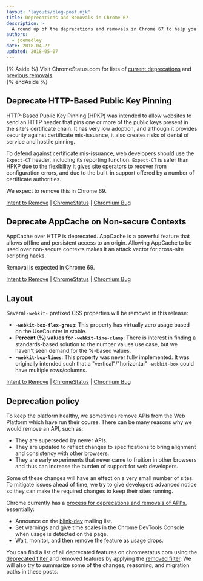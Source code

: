 ```yaml
---
layout: 'layouts/blog-post.njk'
title: Deprecations and Removals in Chrome 67
description: >
  A round up of the deprecations and removals in Chrome 67 to help you plan. In this version, deprecation of public key pinning, removal of AppCache on unsecure contexts, and more prefix removals.
authors:
  - joemedley
date: 2018-04-27
updated: 2018-05-07
---
```


{% Aside %}
Visit ChromeStatus.com for lists of 
<a href="https://www.chromestatus.com/features#browsers.chrome.status%3A%22Deprecated%22">current deprecations</a>
and <a href="https://www.chromestatus.com/features#browsers.chrome.status:%22Removed%22">previous removals</a>.  
{% endAside %}

## Deprecate HTTP-Based Public Key Pinning

HTTP-Based Public Key Pinning (HPKP) was intended to allow websites to send an
HTTP header that pins one or more of the public keys present in the site's
certificate chain. It has very low adoption, and although it provides security
against certificate mis-issuance, it also creates risks of denial of service and
hostile pinning.

To defend against certificate mis-issuance, web developers should use the
`Expect-CT` header, including its reporting function. `Expect-CT` is safer than HPKP
due to the flexibility it gives site operators to recover from configuration
errors, and due to the built-in support offered by a number of certificate authorities.

We expect to remove this in Chrome 69.

[Intent to Remove](https://groups.google.com/a/chromium.org/d/msg/blink-dev/he9tr7p3rZ8/eNMwKPmUBAAJ)
&#124;
[ChromeStatus](https://www.chromestatus.com/feature/5903385005916160) &#124;
[Chromium Bug](https://bugs.chromium.org/p/chromium/issues/detail?id=779166)

## Deprecate AppCache on Non-secure Contexts

AppCache over HTTP is deprecated. AppCache is a powerful feature that allows offline and
persistent access to an origin. Allowing AppCache to be used over non-secure contexts
makes it an attack vector for cross-site scripting hacks.

Removal is expected in Chrome 69.

[Intent to Remove](https://groups.google.com/a/chromium.org/d/topic/blink-dev/ANnafFBhReY/discussion) &#124;
[ChromeStatus](https://www.chromestatus.com/feature/5714236168732672) &#124;
[Chromium Bug](https://bugs.chromium.org/p/chromium/issues/detail?id=588931)

## Layout

Several `-webkit-` prefixed CSS properties will be removed in this release:

- **`-webkit-box-flex-group`**: This property has virtually zero usage based on
  the UseCounter in stable.
- **Percent (%) values for `-webkit-line-clamp`**: There is interest in finding
  a standards-based solution to the number values use case, but we haven't seen
  demand for the %-based values.
- **`-webkit-box-lines`**: This property was never fully implemented. It was
  originally intended such that a "vertical"/"horizontal" `-webkit-box` could
  have multiple rows/columns.

[Intent to Remove](https://groups.google.com/a/chromium.org/d/topic/blink-dev/-e92az54B4I/discussion) &#124;
[ChromeStatus](https://www.chromestatus.com/feature/5393405823680512) &#124;
[Chromium Bug](https://bugs.chromium.org/p/chromium/issues/detail?id=818691)

## Deprecation policy


To keep the platform healthy, we sometimes remove APIs from the Web Platform which have run their course. There can be many reasons why we would remove an
API, such as:

- They are superseded by newer APIs.
- They are updated to reflect changes to specifications to bring alignment and consistency with other browsers.
- They are early experiments that never came to fruition in other browsers and thus can increase the burden of support for web developers.


Some of these changes will have an effect on a very small number of sites. To mitigate issues ahead of time, we try to give developers advanced notice so they can make the required changes to keep their sites running.

Chrome currently has a <a href="http://www.chromium.org/blink#TOC-Launch-Process:-Deprecation"> process for deprecations and removals of API's</a>, essentially:


- Announce on the <a href="https://groups.google.com/a/chromium.org/forum/#!forum/blink-dev">blink-dev</a> mailing list.
- Set warnings and give time scales in the Chrome DevTools Console when usage is detected on the page.
- Wait, monitor, and then remove the feature as usage drops.
 


You can find a list of all deprecated features on chromestatus.com using the <a href="https://www.chromestatus.com/features#deprecated"> deprecated filter </a> and removed features by applying the <a href="https://www.chromestatus.com/features#removed">removed filter</a>. We will also try to summarize some of the changes, reasoning, and migration paths in these posts.
